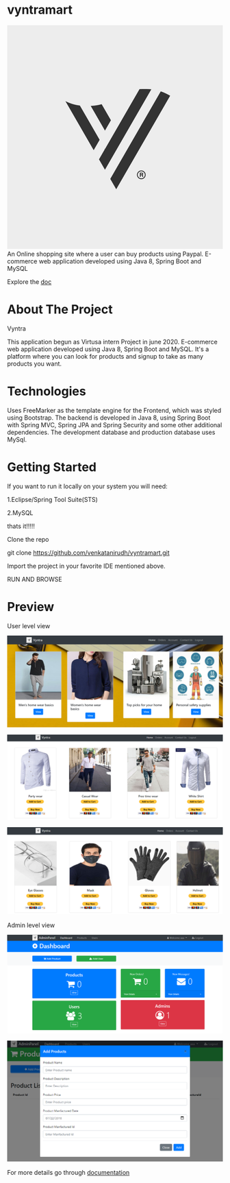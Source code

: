 # vyntramart
![logo](https://github.com/venkatanirudh/vyntramart/blob/master/src/main/resources/static/images/vyntra.png)
An Online shopping site where a user can buy products using Paypal. E-commerce web application developed using Java 8, Spring Boot and MySQL


Explore the [doc](https://github.com/venkatanirudh/vyntramart/tree/master/Documentation)

# About The Project

Vyntra


This application begun as Virtusa intern Project in june 2020.
E-commerce web application developed using Java 8, Spring Boot and MySQL.
It's a platform where you can look for products and signup to take as many products you want.

# Technologies
Uses FreeMarker as the template engine for the Frontend, which was styled using Bootstrap.
The backend is developed in Java 8, using Spring Boot with Spring MVC, Spring JPA and Spring Security and some other additional dependencies.
The development database and production database uses MySql.

# Getting Started
If you want to run it locally on your system you will need:

  1.Eclipse/Spring Tool Suite(STS)
  
  2.MySQL

thats it!!!!!

Clone the repo

git clone https://github.com/venkatanirudh/vyntramart.git

Import the project in your favorite IDE mentioned above.

RUN AND BROWSE

# Preview
User level view

![Vyntra](https://github.com/venkatanirudh/vyntramart/blob/master/screenshots/vyntra.PNG)

![Vyntra](https://github.com/venkatanirudh/vyntramart/blob/master/screenshots/men.PNG)

![Vyntra](https://github.com/venkatanirudh/vyntramart/blob/master/screenshots/personal.PNG)

Admin level view

![Vyntra](https://github.com/venkatanirudh/vyntramart/blob/master/screenshots/adminpanel.PNG)

![vyntra](https://github.com/venkatanirudh/vyntramart/blob/master/screenshots/addproducts.PNG)

For more details go through [documentation](https://github.com/venkatanirudh/vyntramart/tree/master/Documentation)

